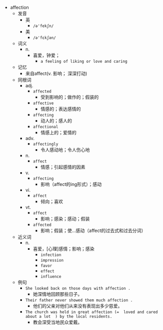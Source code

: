 - affection
  - 发音
    - 英
      - `/ə'fekʃn/`
    - 美
      - `/ə'fɛkʃən/`
  - 词义
    - n.
      - 喜爱，钟爱；
        - `a feeling of liking or love and caring`
  - 记忆
    - 来自affect(v. 影响； 深深打动)
  - 同根词
    - adj.
      - `affected`
        - 受到影响的；做作的；假装的
      - `affective`
        - 情感的；表达感情的
      - `affecting`
        - 动人的；感人的
      - `affectional`
        - 情感上的；爱情的
    - adv.
      - `affectingly`
        - 令人感动地；令人伤心地
    - n.
      - `affect`
        - 情感；引起感情的因素
    - v.
      - `affecting`
        - 影响（affect的ing形式）；感动
    - vi.
      - `affect`
        - 倾向；喜欢
    - vt.
      - `affect`
        - 影响；感染；感动；假装
      - `affected`
        - 影响；假装；使…感动（affect的过去式和过去分词）
  - 近义词
    - n.
      - 喜爱，[心理]感情；影响；感染
        - `infection`
        - `impression`
        - `favor`
        - `effect`
        - `influence`
  - 例句
    - `She looked back on those days with affection .`
      - 她深情地回顾那些日子。
    - `Their father never showed them much affection .`
      - 他们的父亲对他们从来没有表现出多少慈爱。
    - `The church was held in great affection (=  loved and cared about a lot  ) by the local residents.`
      - 教会深受当地民众爱戴。

